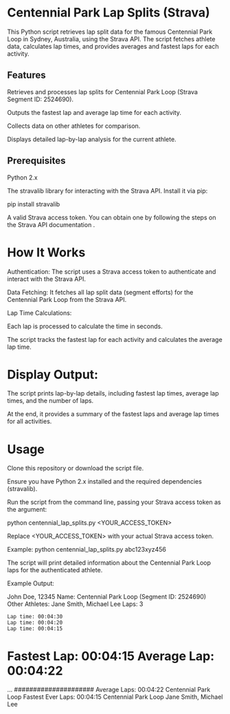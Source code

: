 # Centennial Park Lap Splits (Strava) # 

This Python script retrieves lap split data for the famous Centennial Park Loop in Sydney, Australia, using the Strava API. The script fetches athlete data, calculates lap times, and provides averages and fastest laps for each activity.

## Features

Retrieves and processes lap splits for Centennial Park Loop (Strava Segment ID: 2524690).

Outputs the fastest lap and average lap time for each activity.

Collects data on other athletes for comparison.

Displays detailed lap-by-lap analysis for the current athlete.

## Prerequisites

Python 2.x

The stravalib library for interacting with the Strava API. Install it via pip:

pip install stravalib


A valid Strava access token. You can obtain one by following the steps on the Strava API documentation
.

# How It Works

Authentication: The script uses a Strava access token to authenticate and interact with the Strava API.

Data Fetching: It fetches all lap split data (segment efforts) for the Centennial Park Loop from the Strava API.

Lap Time Calculations:

Each lap is processed to calculate the time in seconds.

The script tracks the fastest lap for each activity and calculates the average lap time.

# Display Output:

The script prints lap-by-lap details, including fastest lap times, average lap times, and the number of laps.

At the end, it provides a summary of the fastest laps and average lap times for all activities.

# Usage

Clone this repository or download the script file.

Ensure you have Python 2.x installed and the required dependencies (stravalib).

Run the script from the command line, passing your Strava access token as the argument:

python centennial_lap_splits.py <YOUR_ACCESS_TOKEN>


Replace <YOUR_ACCESS_TOKEN> with your actual Strava access token.

Example:
python centennial_lap_splits.py abc123xyz456


The script will print detailed information about the Centennial Park Loop laps for the authenticated athlete.

Example Output:

John Doe, 12345
Name: Centennial Park Loop (Segment ID: 2524690)
Other Athletes: Jane Smith, Michael Lee
Laps: 3

    Lap time: 00:04:30
    Lap time: 00:04:20
    Lap time: 00:04:15

Fastest Lap: 00:04:15
Average Lap: 00:04:22
===========================
...
#####################
Average Laps:
00:04:22 Centennial Park Loop 
Fastest Ever Laps:
00:04:15 Centennial Park Loop Jane Smith, Michael Lee

